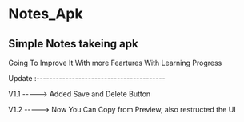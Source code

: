 # Notes_Apk
Simple Notes takeing apk
------------------------------------------------
Going To Improve It With more Feartures With 
Learning Progress

Update :----------------------------------------

V1.1 -----> Added Save and Delete Button

V1.2 -----> Now You Can Copy from Preview, also restructed the UI
